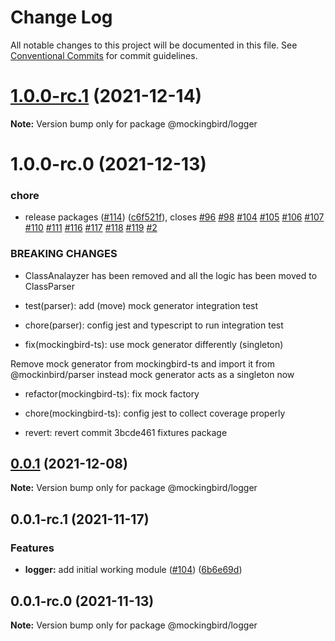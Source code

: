 # Change Log

All notable changes to this project will be documented in this file.
See [Conventional Commits](https://conventionalcommits.org) for commit guidelines.

# [1.0.0-rc.1](https://github.com/omermorad/mockingbird/compare/@mockingbird/logger@1.0.0-rc.0...@mockingbird/logger@1.0.0-rc.1) (2021-12-14)

**Note:** Version bump only for package @mockingbird/logger





# 1.0.0-rc.0 (2021-12-13)


### chore

* release packages ([#114](https://github.com/omermorad/mockingbird/issues/114)) ([c6f521f](https://github.com/omermorad/mockingbird/commit/c6f521f42dbb12c9e3a4e0441484ce5aa6a4c4e6)), closes [#96](https://github.com/omermorad/mockingbird/issues/96) [#98](https://github.com/omermorad/mockingbird/issues/98) [#104](https://github.com/omermorad/mockingbird/issues/104) [#105](https://github.com/omermorad/mockingbird/issues/105) [#106](https://github.com/omermorad/mockingbird/issues/106) [#107](https://github.com/omermorad/mockingbird/issues/107) [#110](https://github.com/omermorad/mockingbird/issues/110) [#111](https://github.com/omermorad/mockingbird/issues/111) [#116](https://github.com/omermorad/mockingbird/issues/116) [#117](https://github.com/omermorad/mockingbird/issues/117) [#118](https://github.com/omermorad/mockingbird/issues/118) [#119](https://github.com/omermorad/mockingbird/issues/119) [#2](https://github.com/omermorad/mockingbird/issues/2)


### BREAKING CHANGES

* ClassAnalayzer has been removed and all the logic has been moved to ClassParser

* test(parser): add (move) mock generator integration test

* chore(parser): config jest and typescript to run integration test

* fix(mockingbird-ts): use mock generator differently (singleton)

Remove mock generator from mockingbird-ts and import it from @mockinbird/parser instead
mock generator acts as a singleton now

* refactor(mockingbird-ts): fix mock factory

* chore(mockingbird-ts): config jest to collect coverage properly

* revert: revert commit 3bcde461 fixtures package





## [0.0.1](https://github.com/omermorad/mockingbird/compare/@mockingbird/logger@0.0.1-rc.1...@mockingbird/logger@0.0.1) (2021-12-08)

**Note:** Version bump only for package @mockingbird/logger





## 0.0.1-rc.1 (2021-11-17)


### Features

* **logger:** add initial working module ([#104](https://github.com/omermorad/mockingbird/issues/104)) ([6b6e69d](https://github.com/omermorad/mockingbird/commit/6b6e69d9169268d6d2468b4871dbefcc158d0539))





## 0.0.1-rc.0 (2021-11-13)

**Note:** Version bump only for package @mockingbird/logger
